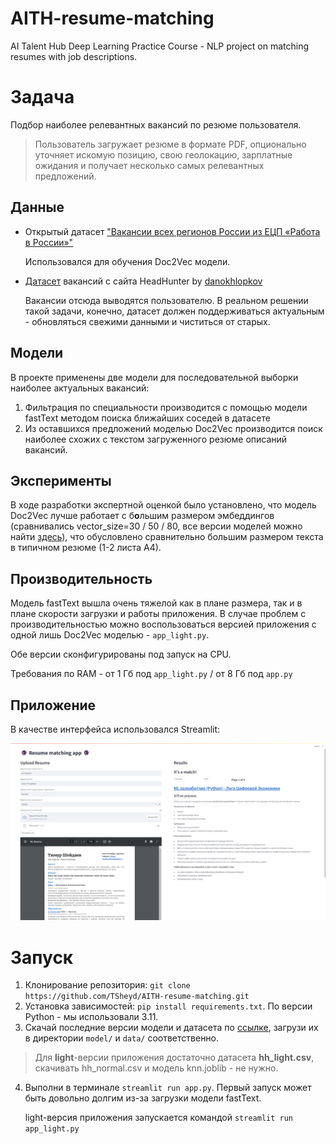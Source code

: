 # AITH-resume-matching
AI Talent Hub Deep Learning Practice Course - NLP project on matching resumes with job descriptions.

# Задача
Подбор наиболее релевантных вакансий по резюме пользователя.

>Пользователь загружает резюме в формате PDF, опционально уточняет искомую позицию, свою геолокацию, зарплатные ожидания 
> и получает несколько самых релевантных предложений.

## Данные
- Открытый датасет ["Вакансии всех регионов России из ЕЦП «Работа в России»"](https://trudvsem.ru/opendata/datasets)

  Использовался для обучения Doc2Vec модели.

- [Датасет](https://t.me/danokhlopkov/704) вакансий с сайта HeadHunter by [danokhlopkov](https://t.me/danokhlopkov)

    Вакансии отсюда выводятся пользователю. В реальном решении такой задачи, конечно, 
датасет должен поддерживаться актуальным - обновляться свежими данными и чиститься от старых.

## Модели
В проекте применены две модели для последовательной выборки наиболее актуальных вакансий:
1. Фильтрация по специальности производится с помощью модели fastText методом поиска ближайших соседей в датасете
2. Из оставшихся предложений моделью Doc2Vec производится поиск наиболее схожих с текстом загруженного резюме описаний вакансий. 

## Эксперименты
В ходе разработки экспертной оценкой было установлено, что модель Doc2Vec лучше работает с б**о**льшим размером 
эмбеддингов (сравнивались vector_size=30 / 50 / 80, все версии моделей можно найти [здесь](https://disk.yandex.ru/d/lRbEmHhipI51MQ)), что обусловлено сравнительно большим размером текста в 
типичном резюме (1-2 листа А4).

## Производительность
Модель fastText вышла очень тяжелой как в плане размера, так и в плане скорости загрузки и работы приложения.
В случае проблем с производительностью можно воспользоваться версией приложения с одной лишь Doc2Vec моделью - `app_light.py`.

Обе версии сконфигурированы под запуск на CPU.

Требования по RAM - от 1 Гб под `app_light.py` / от 8 Гб под `app.py`

## Приложение
В качестве интерфейса использовался Streamlit:

![UI](assets/UI_demo.png)


# Запуск
1. Клонирование репозитория: `git clone https://github.com/TSheyd/AITH-resume-matching.git`
2. Установка зависимостей: `pip install requirements.txt`. По версии Python - мы использовали 3.11.
3. Скачай последние версии модели и датасета по [ссылке](https://disk.yandex.ru/d/lRbEmHhipI51MQ), 
загрузи их в директории `model/` и `data/` соответственно.
  > Для **light**-версии приложения достаточно датасета **hh_light.csv**, скачивать hh_normal.csv и модель knn.joblib - не нужно.
4. Выполни в терминале `streamlit run app.py`. Первый запуск может быть довольно долгим из-за загрузки модели fastText.
  
   light-версия приложения запускается командой `streamlit run app_light.py`